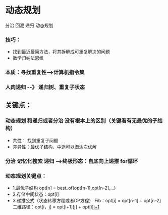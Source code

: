 # 动态规划

分治 回溯 递归 动态规划

### 技巧：
- 找到最近最简方法，将其拆解成可重复解决的问题
- 数学归纳法思维

### 本质：寻找重复性-->计算机指令集

### 人肉递归 --》 递归树、重复子状态

## 关键点：
### 动态规划 和递归或者分治 没有根本上的区别（关键看有无最优的子结构）
- 共性： 找到重复子问题
- 差异性：最优子结构、中途可以淘汰次优解


### 分治 记忆化搜索 递归 -->终极形态：自底向上递推 for循环

### 动态规划关键点：
- 1.最优子结构 opt[n] = best_of(opt[n-1],opt[n-2],...)
- 2.存储中间状态：opt[i]
- 3.递推公式（状态转移方程或者DP方程）
    Fib：opt[i] = opt[n-1] + opt[n-2]
    二维路径：opt[i，j] = opt[i+1][j] + opt[i][j+1](且判断a[i,j]是否空地)